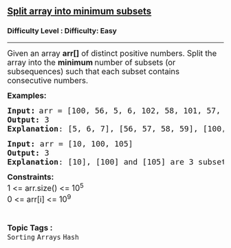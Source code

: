 <h2><a href="https://www.geeksforgeeks.org/problems/split-array-into-minimum-subsets/1?page=1&category=Arrays&status=unsolved,attempted&sortBy=accuracy">Split array into minimum subsets</a></h2><h3>Difficulty Level : Difficulty: Easy</h3><hr><div class="problems_problem_content__Xm_eO"><p><span style="font-size: 18px;">Given an array <strong>arr[]</strong> of distinct positive numbers. Split the array into the <strong>minimum </strong>number of subsets (or subsequences) such that each subset contains consecutive numbers.</span></p>
<p><span style="font-size: 18px;"><strong>Examples:</strong></span></p>
<pre><span style="font-size: 18px;"><strong>Input</strong></span><span style="font-size: 14pt;"><strong>:</strong></span> <span style="font-size: 18px;">arr = [100, 56, 5, 6, 102, 58, 101, 57, 7, 103, 59]
<strong>Output: </strong>3
<strong>Explanation</strong>: [</span><span style="font-size: 18px;">5, 6, 7], [56, 57, 58, 59], [100, 101, 102, 103] are 3 subsequences in which numbers are consecutive.</span></pre>
<pre><span style="font-size: 18px;"><strong>Input: </strong>arr = [10, 100, 105]
<strong>Output: </strong>3
<strong>Explanation</strong>: [</span><span style="font-size: 18px;">10], [100] and [105] are 3 subset in which numbers are consecutive.</span></pre>
<p><span style="font-size: 18px;"><span style="font-size: 18px;"><strong>Constraints:<br></strong>1 &lt;= arr.size() &lt;= 10<sup>5</sup></span><span style="font-size: 18px;"><br></span><span style="font-size: 18px;">0 &lt;= arr[i] &lt;= 10<sup>9</sup></span></span></p></div><br><p><span style=font-size:18px><strong>Topic Tags : </strong><br><code>Sorting</code>&nbsp;<code>Arrays</code>&nbsp;<code>Hash</code>&nbsp;